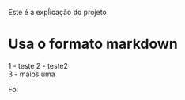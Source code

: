 Este é a expĺicação do projeto

Usa o formato markdown
=========================

1 - teste 
2 - teste2  
3 - maios uma 

Foi
